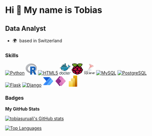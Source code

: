 Hi 👋 My name is Tobias
=======================

Data Analyst
------------

* 🌍  based in Switzerland

### Skills

<p align="left">
<a href="https://www.python.org/" target="_blank" rel="noreferrer"><img src="https://raw.githubusercontent.com/danielcranney/readme-generator/main/public/icons/skills/python-colored.svg" width="36" height="36" alt="Python" /></a>
<a href="https://www.r-project.org/" target="_blank" rel="noreferrer"><img src="https://github.com/tobiasuruali/tobiasuruali/blob/226c0d46fb43624f1295a42a4c4c528e9d1a361a/icons/r-logo.svg" width="36" height="36" alt="R" /></a>
<a href="https://developer.mozilla.org/en-US/docs/Glossary/HTML5" target="_blank" rel="noreferrer"><img src="https://raw.githubusercontent.com/danielcranney/readme-generator/main/public/icons/skills/html5-colored.svg" width="36" height="36" alt="HTML5" /></a>
<a href="https://www.docker.com/" target="_blank" rel="noreferrer"><img src="https://github.com/tobiasuruali/tobiasuruali/blob/226c0d46fb43624f1295a42a4c4c528e9d1a361a/icons/docker.svg" width="36" height="36" alt="Docker" /></a>
<a href="https://www.raspberrypi.com/" target="_blank" rel="noreferrer"><img src="https://github.com/tobiasuruali/tobiasuruali/blob/226c0d46fb43624f1295a42a4c4c528e9d1a361a/icons/raspberry-pi.svg" width="36" height="36" alt="Raspberry-Pi" /></a>
<a href="https://www.microsoft.com/en-us/sql-server/sql-server-2019" target="_blank" rel="noreferrer"><img src="https://github.com/tobiasuruali/tobiasuruali/blob/226c0d46fb43624f1295a42a4c4c528e9d1a361a/icons/Microsoft_SQL_Server_Logo.svg" width="36" height="36" alt="MS_SQL" /></a>
<a href="https://www.mysql.com/" target="_blank" rel="noreferrer"><img src="https://raw.githubusercontent.com/danielcranney/readme-generator/main/public/icons/skills/mysql-colored.svg" width="36" height="36" alt="MySQL" /></a>
<a href="https://www.postgresql.org/" target="_blank" rel="noreferrer"><img src="https://raw.githubusercontent.com/danielcranney/readme-generator/main/public/icons/skills/postgresql-colored.svg" width="36" height="36" alt="PostgreSQL" /></a>
<a href="https://flask.palletsprojects.com/en/2.0.x/" target="_blank" rel="noreferrer"><img src="https://raw.githubusercontent.com/danielcranney/readme-generator/main/public/icons/skills/flask-colored.svg" width="36" height="36" alt="Flask" /></a>
<a href="https://www.djangoproject.com/" target="_blank" rel="noreferrer"><img src="https://raw.githubusercontent.com/danielcranney/readme-generator/main/public/icons/skills/django-colored.svg" width="36" height="36" alt="Django" /></a>
<a href="https://powerautomate.microsoft.com/" target="_blank" rel="noreferrer"><img src="https://github.com/tobiasuruali/tobiasuruali/blob/main/icons/microsoft-power-automate.svg" width="36" height="36" alt="PowerAutomate" /></a>
<a href="https://powerautomate.microsoft.com/" target="_blank" rel="noreferrer"><img src="https://github.com/tobiasuruali/tobiasuruali/blob/226c0d46fb43624f1295a42a4c4c528e9d1a361a/icons/microsoft-power-apps.svg" width="36" height="36" alt="PowerApps" /></a>
<a href="https://powerbi.microsoft.com/" target="_blank" rel="noreferrer"><img src="https://github.com/tobiasuruali/tobiasuruali/blob/f98d23c4957c3dd1eb76fbfb730c160df5a4d680/icons/Power_BI_Logo.svg" width="36" height="36" alt="PowerBI" /></a>
</p>


### Badges

<b>My GitHub Stats</b>

<a href="http://www.github.com/tobiasuruali"><img src="https://github-readme-stats.vercel.app/api?username=tobiasuruali&show_icons=true&hide=stars,issues,contribs&count_private=true&title_color=0891b2&text_color=ffffff&icon_color=0891b2&bg_color=000000&hide_border=true&show_icons=true" alt="tobiasuruali's GitHub stats" /></a>

<a href="https://github.com/tobiasuruali" align="left"><img src="https://github-readme-stats.vercel.app/api/top-langs/?username=tobiasuruali&langs_count=10&title_color=0891b2&text_color=ffffff&icon_color=0891b2&bg_color=000000&hide_border=true&locale=en&custom_title=Top%20%Languages" alt="Top Languages" /></a>


<!-- <b>Top Repositories</b>

<div width="100%" align="center"><a href="https://github.com/tobiasuruali/DS_ToolKits_Project" align="left"><img align="left" width="45%" src="https://github-readme-stats.vercel.app/api/pin/?username=tobiasuruali&repo=DS_ToolKits_Project&title_color=0891b2&text_color=ffffff&icon_color=0891b2&bg_color=000000&hide_border=true&locale=en" /></a></div><br /><br /><br /><br /><br /><br /><br />
 -->


<!--
**tobiasuruali/tobiasuruali** is a ✨ _special_ ✨ repository because its `README.md` (this file) appears on your GitHub profile.

Here are some ideas to get you started:

- 🔭 I’m currently working on ...
- 🌱 I’m currently learning ...
- 👯 I’m looking to collaborate on ...
- 🤔 I’m looking for help with ...
- 💬 Ask me about ...
- 📫 How to reach me: ...
- 😄 Pronouns: ...
- ⚡ Fun fact: ...
-->
